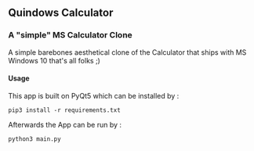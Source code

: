 ## Quindows Calculator

### A "simple" MS Calculator Clone
A simple barebones aesthetical clone of the Calculator that ships with MS Windows 10
that's all folks ;)

#### Usage
This app is built on PyQt5 which can be installed by :
```
pip3 install -r requirements.txt
```

Afterwards the App can be run by :
```
python3 main.py
```
